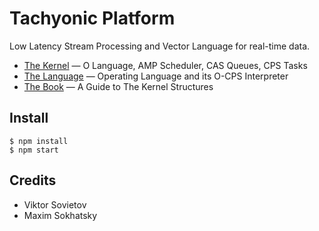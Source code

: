 # Tachyonic Platform

Low Latency Stream Processing and Vector Language for real-time data.

* [The Kernel](http://platform.rs/kernel/) — O Language, AMP Scheduler, CAS Queues, CPS Tasks
* [The Language](http://platform.rs/language/) — Operating Language and its O-CPS Interpreter
* [The Book](http://platform.rs/book/) — A Guide to The Kernel Structures

## Install

```
$ npm install
$ npm start
```

## Credits

* Viktor Sovietov
* Maxim Sokhatsky
